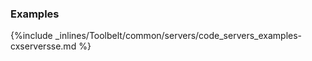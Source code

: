 <!-- post: -->


### Examples

{%include _inlines/Toolbelt/common/servers/code_servers_examples-cxserversse.md %}

